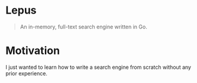 # Lepus
> An in-memory, full-text search engine written in Go.

# Motivation

I just wanted to learn how to write a search engine from scratch without any prior experience.